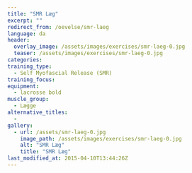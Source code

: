 ```yaml
---
title: "SMR Læg"
excerpt: ""
redirect_from: /oevelse/smr-laeg
language: da
header:
  overlay_image: /assets/images/exercises/smr-laeg-0.jpg
  teaser: /assets/images/exercises/smr-laeg-0.jpg
categories:
training_type: 
  - Self Myofascial Release (SMR)
training_focus: 
equipment:
  - lacrosse bold
muscle_group:
  - Lægge
alternative_titles:
  - 
gallery:
  - url: /assets/smr-laeg-0.jpg
    image_path: /assets/images/exercises/smr-laeg-0.jpg
    alt: "SMR Læg"
    title: "SMR Læg"
last_modified_at: 2015-04-10T13:44:26Z
---
```



